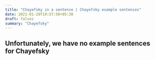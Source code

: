 ```yaml
---
title: "Chayefsky in a sentence | Chayefsky example sentences"
date: 2021-01-20T19:57:50+05:30
draft: falses
summary: "Chayefsky"
---
```

## Unfortunately, we have no example sentences for Chayefsky                 
